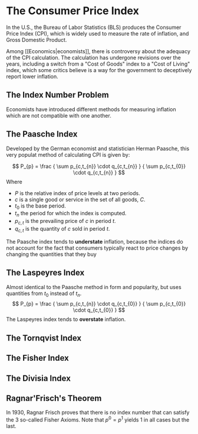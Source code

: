# The Consumer Price Index
In the U.S., the Bureau of Labor Statistics (BLS) produces the Consumer Price Index (CPI), which is widely used to measure the rate of inflation, and Gross Domestic Product.

Among [[Economics|economists]], there is controversy about the adequacy of the CPI calculation. The calculation has undergone revisions over the years, including a switch from a "Cost of Goods" index to a "Cost of Living" index, which some critics believe is a way for the government to deceptively report lower inflation.

## The Index Number Problem
Economists have introduced different methods for measuring inflation which are not compatible with one another.

## The Paasche Index
Developed by the German economist and statistician Herman Paasche, this very populat method of calculating CPI is given by:

$$
P_{p} = \frac
	{ \sum p_{c,t_{n}} \cdot q_{c,t_{n}} }
	{ \sum p_{c,t_{0}} \cdot q_{c,t_{n}} }
$$
Where
- $P$ is the relative index of price levels at two periods.
- $c$ is a single good or service in the set of all goods, $C$.
- $t_{0}$ is the base period.
- $t_{n}$ the period for which the index is computed.
- $p_{c,t}$ is the prevailing price of $c$ in period $t$.
- $q_{c,t}$ is the quantity of $c$ sold in period $t$.

The Paasche index tends to **understate** inflation, because the indices do not account for the fact that consumers typically react to price changes by changing the quantities that they buy 

## The Laspeyres Index
Almost identical to the Paasche method in form and popularity, but uses quantities from $t_{0}$ instead of $t_{n}$. 
$$
P_{p} = \frac
	{ \sum p_{c,t_{n}} \cdot q_{c,t_{0}} }
	{ \sum p_{c,t_{0}} \cdot q_{c,t_{0}} }
$$
The Laspeyres index tends to **overstate** inflation.

## The Tornqvist Index

## The Fisher Index

## The Divisia Index

## Ragnar'Frisch's Theorem
In 1930, Ragnar Frisch proves that there is no index number that can satisfy the 3 so-called Fisher Axioms. Note that $p^{0} = p^{1}$ yields 1 in all cases but the last.